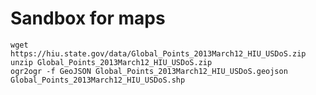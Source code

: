 # Sandbox for maps 

    wget https://hiu.state.gov/data/Global_Points_2013March12_HIU_USDoS.zip
    unzip Global_Points_2013March12_HIU_USDoS.zip
    ogr2ogr -f GeoJSON Global_Points_2013March12_HIU_USDoS.geojson Global_Points_2013March12_HIU_USDoS.shp
    

